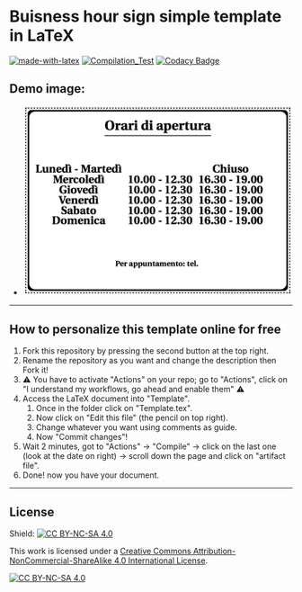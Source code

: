# Buisness hour sign simple template in LaTeX

[![made-with-latex](https://img.shields.io/badge/Made%20with-LaTeX-1f425f.svg)](https://www.latex-project.org/)
[![Compilation_Test](https://github.com/R0mb0/Buisness_hour_sign_simple_template/actions/workflows/Compilation_Test.yml/badge.svg)](https://github.com/R0mb0/Buisness_hour_sign_simple_template/actions/workflows/Compilation_Test.yml)
[![Codacy Badge](https://app.codacy.com/project/badge/Grade/f02c77a5cfd74e85838aa41c72ae346a)](https://app.codacy.com/gh/R0mb0/Buisness_hour_sign_simple_template/dashboard?utm_source=gh&utm_medium=referral&utm_content=&utm_campaign=Badge_grade)

## Demo image:

- ![Demo](https://github.com/R0mb0/Buisness_hour_sign_simple_template/blob/main/ReadMe_Image/Demo.png)

---

## How to personalize this template online for free

1. Fork this repository by pressing the second button at the top right.
2. Rename the repository as you want and change the description then Fork it!
3. ⚠️ You have to activate "Actions" on your repo; go to "Actions", click on
 "I understand my workflows, go ahead and enable them" ⚠️
4. Access the LaTeX document into "Template".
    1. Once in the folder click on "Template.tex".
    2. Now click on "Edit this file" (the pencil on top right).
    3. Change whatever you want using comments as guide.
    4. Now "Commit changes"!
5. Wait 2 minutes, got to "Actions" -> "Compile" -> click on the last one
 (look at the date on right) -> scroll down the page and click on
 "artifact file".  
6. Done! now you have your document.

---

## License

Shield: [![CC BY-NC-SA 4.0][cc-by-nc-sa-shield]][cc-by-nc-sa]

This work is licensed under a
[Creative Commons Attribution-NonCommercial-ShareAlike 4.0 International License][cc-by-nc-sa].

[![CC BY-NC-SA 4.0][cc-by-nc-sa-image]][cc-by-nc-sa]

[cc-by-nc-sa]: http://creativecommons.org/licenses/by-nc-sa/4.0/
[cc-by-nc-sa-image]: https://licensebuttons.net/l/by-nc-sa/4.0/88x31.png
[cc-by-nc-sa-shield]: https://img.shields.io/badge/License-CC%20BY--NC--SA%204.0-lightgrey.svg

